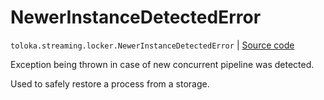 # NewerInstanceDetectedError
`toloka.streaming.locker.NewerInstanceDetectedError` | [Source code](https://github.com/Toloka/toloka-kit/blob/v1.1.0.post1/src/streaming/locker.py#L24)

Exception being thrown in case of new concurrent pipeline was detected.


Used to safely restore a process from a storage.

